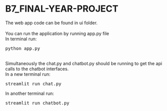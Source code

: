 # B7_FINAL-YEAR-PROJECT

The web app code can be found in ui folder.<br><br>
You can run the application by running app.py file<br>
In terminal run:<br>
<pre>python app.py</pre>


<br>
Simultaneously the chat.py and chatbot.py should be running to get the api calls to the chatbot interfaces.<br>
In a new terminal run:<br>
<pre>streamlit run chat.py</pre>


In another terminal run:<br>
<pre>streamlit run chatbot.py</pre>

